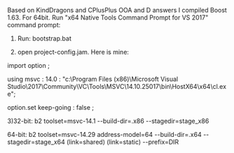 
Based on KindDragons and CPlusPlus OOA and D answers I compiled Boost 1.63. For 64bit. Run "x64 Native Tools Command Prompt for VS 2017" command prompt:

1) Run: bootstrap.bat

2) open project-config.jam. Here is mine:

import option ; 

using msvc : 14.0 : "c:\Program Files (x86)\Microsoft Visual Studio\2017\Community\VC\Tools\MSVC\14.10.25017\bin\HostX64\x64\cl.exe"; 

option.set keep-going : false ;

3)32-bit: b2 toolset=msvc-14.1 --build-dir=.x86 --stagedir=stage_x86

   64-bit: b2 toolset=msvc-14.29 address-model=64 --build-dir=.x64 --stagedir=stage_x64 (link=shared) (link=static)
   --prefix=DIR 